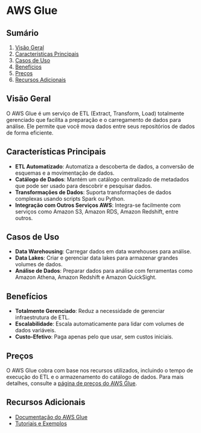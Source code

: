 # AWS Glue

## Sumário
1. [Visão Geral](#visão-geral)
2. [Características Principais](#características-principais)
3. [Casos de Uso](#casos-de-uso)
4. [Benefícios](#benefícios)
5. [Preços](#preços)
6. [Recursos Adicionais](#recursos-adicionais)

## Visão Geral
O AWS Glue é um serviço de ETL (Extract, Transform, Load) totalmente gerenciado que facilita a preparação e o carregamento de dados para análise. Ele permite que você mova dados entre seus repositórios de dados de forma eficiente.

## Características Principais
- **ETL Automatizado**: Automatiza a descoberta de dados, a conversão de esquemas e a movimentação de dados.
- **Catálogo de Dados**: Mantém um catálogo centralizado de metadados que pode ser usado para descobrir e pesquisar dados.
- **Transformações de Dados**: Suporta transformações de dados complexas usando scripts Spark ou Python.
- **Integração com Outros Serviços AWS**: Integra-se facilmente com serviços como Amazon S3, Amazon RDS, Amazon Redshift, entre outros.

## Casos de Uso
- **Data Warehousing**: Carregar dados em data warehouses para análise.
- **Data Lakes**: Criar e gerenciar data lakes para armazenar grandes volumes de dados.
- **Análise de Dados**: Preparar dados para análise com ferramentas como Amazon Athena, Amazon Redshift e Amazon QuickSight.

## Benefícios
- **Totalmente Gerenciado**: Reduz a necessidade de gerenciar infraestrutura de ETL.
- **Escalabilidade**: Escala automaticamente para lidar com volumes de dados variáveis.
- **Custo-Efetivo**: Paga apenas pelo que usar, sem custos iniciais.

## Preços
O AWS Glue cobra com base nos recursos utilizados, incluindo o tempo de execução do ETL e o armazenamento do catálogo de dados. Para mais detalhes, consulte a [página de preços do AWS Glue](https://aws.amazon.com/glue/pricing/).

## Recursos Adicionais
- [Documentação do AWS Glue](https://docs.aws.amazon.com/glue/)
- [Tutoriais e Exemplos](https://aws.amazon.com/glue/resources/)
